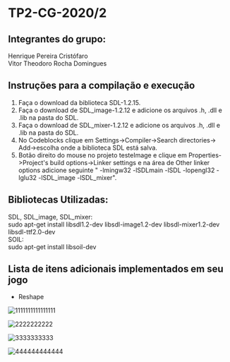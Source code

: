 # TP2-CG-2020/2

<h2>Integrantes do grupo:</h2>
Henrique Pereira Cristófaro<br>
Vitor Theodoro Rocha Domingues<br>

<h2>Instruções para a compilação e execução</h2>

1. Faça o download da biblioteca SDL-1.2.15.<br>
2. Faça o download de SDL_image-1.2.12 e adicione os arquivos .h, .dll e .lib na pasta do SDL.<br>
3. Faça o download de SDL_mixer-1.2.12 e adicione os arquivos .h, .dll e .lib na pasta do SDL.<br>
4. No Codeblocks clique em Settings->Compiler->Search directories-> Add->escolha onde a biblioteca SDL está salva.<br>
5. Botão direito do mouse no projeto testeImage e clique em Properties->Project's build options->Linker settings e na área de Other linker options adicione  seguinte " -lmingw32 -lSDLmain -lSDL -lopengl32 -lglu32 -lSDL_image
-lSDL_mixer".



 
<h2>Bibliotecas Utilizadas:</h2>

SDL, SDL_image, SDL_mixer:<br> 
sudo apt-get install libsdl1.2-dev libsdl-image1.2-dev libsdl-mixer1.2-dev libsdl-ttf2.0-dev <br> 
SOIL: <br> 
sudo apt-get install libsoil-dev <br> 

<h2>Lista de itens adicionais implementados em seu jogo</h2>

- Reshape<br>



![1111111111111111](https://user-images.githubusercontent.com/61595029/114289873-aff48c00-9a51-11eb-83a7-caa18f14e4dd.png)

![2222222222](https://user-images.githubusercontent.com/61595029/114289876-b256e600-9a51-11eb-9ada-cba1b02916bc.png)

![3333333333](https://user-images.githubusercontent.com/61595029/114289914-e6caa200-9a51-11eb-8671-b82abe671bed.png)

![444444444444](https://user-images.githubusercontent.com/61595029/114289917-ea5e2900-9a51-11eb-9760-9bd724589a44.png)


